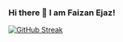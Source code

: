 ### Hi there 👋 I am Faizan Ejaz!

[![GitHub Streak](https://streak-stats.demolab.com?user=IronJosh786&theme=github-dark-blue)](https://git.io/streak-stats)
<!--
**IronJosh786/IronJosh786** is a ✨ _special_ ✨ repository because its `README.md` (this file) appears on your GitHub profile.

Here are some ideas to get you started:

- 🔭 I’m currently working on ...
- 🌱 I’m currently learning ...
- 👯 I’m looking to collaborate on ...
- 🤔 I’m looking for help with ...
- 💬 Ask me about ...
- 📫 How to reach me: ...
- 😄 Pronouns: ...
- ⚡ Fun fact: ...
-->
